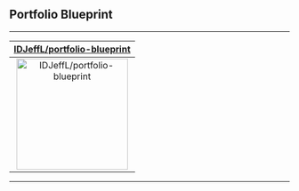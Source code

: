 ## Portfolio Blueprint



---

| [IDJeffL/portfolio-blueprint](https://github.com/IDJeffL/portfolio-blueprint) |
| :-: |
| <a href="https://github.com/IDJeffL/portfolio-blueprint"><img src="https://github.com/IDJeffL/portfolio-blueprint/raw/main/DISPLAY.jpg" alt="IDJeffL/portfolio-blueprint" title="IDJeffL/portfolio-blueprint" width="200" height="200"></a> |

---


